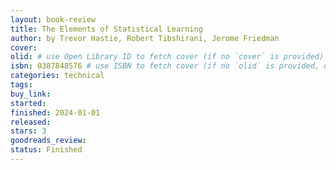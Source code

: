 ```yaml
---
layout: book-review
title: The Elements of Statistical Learning
author: by Trevor Hastie, Robert Tibshirani, Jerome Friedman
cover:
olid: # use Open Library ID to fetch cover (if no `cover` is provided)
isbn: 0387848576 # use ISBN to fetch cover (if no `olid` is provided, dashes are optional)
categories: technical
tags:
buy_link:
started: 
finished: 2024-01-01
released: 
stars: 3
goodreads_review:
status: Finished
---
```

